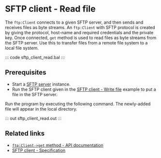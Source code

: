 # SFTP client - Read file

The `ftp:Client` connects to a given SFTP server, and then sends and receives files as byte streams. An `ftp:Client` with SFTP protocol is created by giving the protocol, host-name and required credentials and the private key. Once connected, `get` method is used to read files as byte streams from the SFTP server. Use this to transfer files from a remote file system to a local file system.

::: code sftp_client_read.bal :::

## Prerequisites
- Start a [SFTP server](https://hub.docker.com/r/atmoz/sftp/) instance.
- Run the SFTP client given in the [SFTP client - Write file](/learn/by-example/sftp-client-write) example to put a file in the SFTP server.

Run the program by executing the following command. The newly-added file will appear in the local directory.

::: out sftp_client_read.out :::

## Related links
- [`ftp:Client->get` method  - API documentation](https://lib.ballerina.io/ballerina/ftp/latest/clients/Client#get)
- [SFTP client - Specification](/spec/ftp/#322-secure-client)
